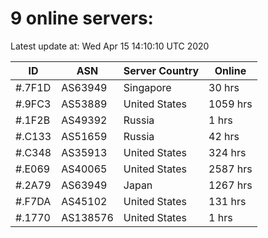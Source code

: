 # 9 online servers:

Latest update at: Wed Apr 15 14:10:10 UTC 2020

| ID | ASN | Server Country | Online |
| -- | --- | -------------- | ------ |
| #.7F1D | AS63949 | Singapore | 30 hrs |
| #.9FC3 | AS53889 | United States | 1059 hrs |
| #.1F2B | AS49392 | Russia | 1 hrs |
| #.C133 | AS51659 | Russia | 42 hrs |
| #.C348 | AS35913 | United States | 324 hrs |
| #.E069 | AS40065 | United States | 2587 hrs |
| #.2A79 | AS63949 | Japan | 1267 hrs |
| #.F7DA | AS45102 | United States | 131 hrs |
| #.1770 | AS138576 | United States | 1 hrs |

